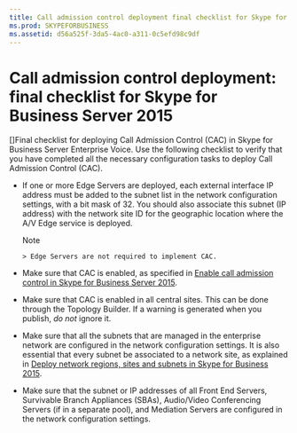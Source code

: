 ```yaml
---
title: Call admission control deployment final checklist for Skype for Business Server 2015
ms.prod: SKYPEFORBUSINESS
ms.assetid: d56a525f-3da5-4ac0-a311-0c5efd98c9df
---
```



# Call admission control deployment: final checklist for Skype for Business Server 2015
[]Final checklist for deploying Call Admission Control (CAC) in Skype for Business Server Enterprise Voice. 
Use the following checklist to verify that you have completed all the necessary configuration tasks to deploy Call Admission Control (CAC).
  
    
    


- If one or more Edge Servers are deployed, each external interface IP address must be added to the subnet list in the network configuration settings, with a bit mask of 32. You should also associate this subnet (IP address) with the network site ID for the geographic location where the A/V Edge service is deployed.
    
    > [!NOTE]
      > Edge Servers are not required to implement CAC. 
- Make sure that CAC is enabled, as specified in  [Enable call admission control in Skype for Business Server 2015](enable-call-admission-control-in-skype-for-business-server-2015.md).
    
  
- Make sure that CAC is enabled in all central sites. This can be done through the Topology Builder. If a warning is generated when you publish,  *do not*  ignore it.
    
  
- Make sure that all the subnets that are managed in the enterprise network are configured in the network configuration settings. It is also essential that every subnet be associated to a network site, as explained in  [Deploy network regions, sites and subnets in Skype for Business 2015](deploy-network-regions-sites-and-subnets-in-skype-for-business-2015.md).
    
  
- Make sure that the subnet or IP addresses of all Front End Servers, Survivable Branch Appliances (SBAs), Audio/Video Conferencing Servers (if in a separate pool), and Mediation Servers are configured in the network configuration settings.
    
  

